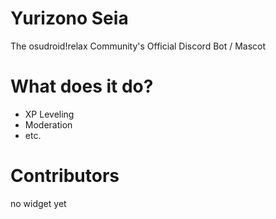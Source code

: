 # Yurizono Seia
The osudroid!relax Community's Official Discord Bot / Mascot

# What does it do?
- XP Leveling
- Moderation
- etc.

# Contributors
no widget yet
